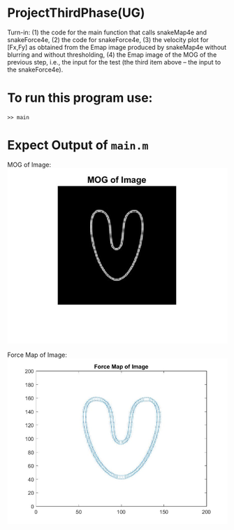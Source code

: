 # ProjectThirdPhase(UG)
Turn-in: (1) the code for the main function that calls snakeMap4e and snakeForce4e, (2) the
code for snakeForce4e, (3) the velocity plot for [Fx,Fy] as obtained from the Emap image
produced by snakeMap4e without blurring and without thresholding, (4) the Emap image of
the MOG of the previous step, i.e., the input for the test (the third item above – the input to
the snakeForce4e).

# To run this program use:
```
>> main
```

# Expect Output of `main.m`

MOG of Image:
![MOG](U200_mog.jpg)

Force Map of Image:
![MOG](U200_quiver.jpg)
